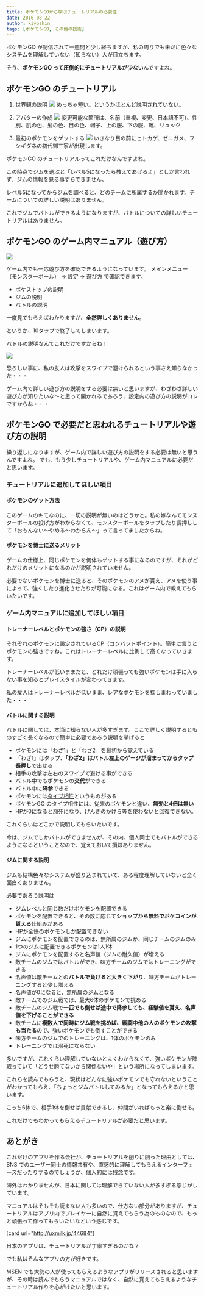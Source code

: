 ```yaml
---
title: ポケモンGOから学ぶチュートリアルの必要性
date: 2016-08-22
author: kiyoshin
tags: [ポケモンGO, その他の技術]
---
```


ポケモンGO が配信されて一週間と少し経ちますが、私の周りでも未だに色々なシステムを理解していない（知らない）人が目立ちます。

そう、**ポケモンGO って圧倒的にチュートリアルが少ない**んですよね。

## ポケモンGO のチュートリアル

1. 世界観の説明
![](images/pokemongo-tutorial-1.jpg)
めっちゃ短い。というかほとんど説明されていない。

2. アバターの作成
![](images/pokemongo-tutorial-2.png)
変更可能な箇所は、名前（重複、変更、日本語不可）、性別、肌の色、髪の色、目の色、帽子、上の服、下の服、靴、リュック

3. 最初のポケモンをゲットする
![](images/pokemongo-tutorial-3.jpg)
いきなり目の前にヒトカゲ、ゼニガメ、フシギダネの初代御三家が出現します。

ポケモンGO のチュートリアルってこれだけなんですよね。

この時点でジムを選ぶと「レベル5になったら教えてあげるよ」としか言われず、ジムの情報を見る事すらできません。

レベル5になってからジムを調べると、どのチームに所属するか聞かれます。チームについての詳しい説明はありません。

これでジムでバトルができるようになりますが、バトルについての詳しいチュートリアルはありません。

## ポケモンGO のゲーム内マニュアル（遊び方）

![](images/pokemongo-tutorial-4.jpg)

ゲーム内でも一応遊び方を確認できるようになっています。
メインメニュー（モンスターボール） → 設定 → 遊び方 で確認できます。

* ポケストップの説明
* ジムの説明
* バトルの説明

一度見てもらえばわかりますが、**全然詳しくありません**。

というか、10タップで終了してしまいます。

バトルの説明なんてこれだけですからね！

![](images/pokemongo-tutorial-5.jpg)

恐ろしい事に、私の友人は攻撃をスワイプで避けられるという事さえ知らなかった・・・

ゲーム内で詳しい遊び方の説明をする必要は無いと思いますが、わざわざ詳しい遊び方が知りたいな～と思って開かれるであろう、設定内の遊び方の説明がコレですからね・・・

## ポケモンGO で必要だと思われるチュートリアルや遊び方の説明
繰り返しになりますが、ゲーム内で詳しい遊び方の説明をする必要は無いと思うんですよね。
でも、もう少しチュートリアルや、ゲーム内マニュアルに必要だと思います。

### チュートリアルに追加してほしい項目
#### ポケモンのゲット方法
このゲームのキモなのに、一切の説明が無いのはどうかと。私の嫁なんてモンスターボールの投げ方がわからなくて、モンスターボールをタップしたり長押しして「おもんない～やめる～わからん～」って言ってましたからね。

#### ポケモンを博士に送るメリット
ゲームの仕様上、同じポケモンを何体もゲットする事になるのですが、それがどれだけのメリットになるのかが説明されていません。

必要でないポケモンを博士に送ると、そのポケモンのアメが貰え、アメを使う事によって、強くしたり進化させたりが可能になる。これはゲーム内で教えてもらいたいです。

### ゲーム内マニュアルに追加してほしい項目
#### トレーナーレベルとポケモンの強さ（CP）の説明
それぞれのポケモンに設定されているCP（コンバットポイント）。簡単に言うとポケモンの強さですね。これはトレーナーレベルに比例して高くなっていきます。

トレーナーレベルが低いままだと、どれだけ頑張っても強いポケモンは手に入らない事を知るとプレイスタイルが変わってきます。

私の友人はトレーナーレベルが低いまま、レアなポケモンを探しまわっていました・・・

#### バトルに関する説明
バトルに関しては、本当に知らない人が多すぎます。ここで詳しく説明するとものすごく長くなるので簡単に必要であろう説明を挙げると

* ポケモンには「わざ1」と「わざ2」を最初から覚えている
* 「わざ1」はタップ、**「わざ2」はバトル左上のゲージが溜まってからタップ長押し**で出せる
* 相手の攻撃は左右のスワイプで避ける事ができる
* バトル中でもポケモンの**交代**ができる
* バトル中に**降参**できる
* ポケモンには[タイプ相性](https://game8.jp/pokemon-go/beginner/74336)というものがある
* ポケモンGO のタイプ相性には、従来のポケモンと違い、**無効と4倍は無い**
* HPが0になると瀕死になり、げんきのかけら等を使わないと回復できない。

これくらいはどこかで説明してもらいたいです。

今は、ジムでしかバトルができませんが、その内、個人同士でもバトルができるようになるということなので、覚えておいて損はありません。

#### ジムに関する説明
ジムも結構色々なシステムが盛り込まれていて、ある程度理解していないと全く面白くありません。

必要であろう説明は

* ジムレベルと同じ数だけポケモンを配置できる
* ポケモンを配置できると、その数に応じて**ショップから無料でポケコインが貰える**仕組みがある
* HPが全快のポケモンしか配置できない
* ジムにポケモンを配置できるのは、無所属のジムか、同じチームのジムのみ
* 1つのジムに配置できるポケモンは1人1体
* ジムにポケモンを配置すると名声値（ジムの耐久値）が増える
* 敵チームのジムではバトルができ、味方チームのジムではトレーニングができる
* 名声値は敵チームとの**バトルで負けると大きく下がり**、味方チームがトレーニングすると少し増える
* 名声値が0になると、無所属のジムとなる
* 敵チームでのジム戦では、最大6体のポケモンで挑める
* 敵チームのジム戦で**一匹でも倒せば途中で降参しても、経験値を貰え、名声値を下げることができる**
* 敵チームに**複数人で同時にジム戦を挑めば、戦闘中他の人のポケモンの攻撃も当たる**ので、強いポケモンでも倒すことができる
* 味方チームのジムでのトレーニングは、1体のポケモンのみ
* トレーニングでは瀕死にならない

多いですが、これくらい理解していないとよくわからなくて、強いポケモンが陣取っていて「どうせ勝てないから関係ないや」という場所になってしまいます。

これらを読んでもらうと、現状はどんなに強いポケモンでも守れないということがわかってもらえ、「ちょっとジムバトルしてみるか」となってもらえるかと思います。

こっち6体で、相手1体を倒せば貢献できるし、仲間がいればもっと楽に倒せる。

これだけでもわかってもらえるチュートリアルが必要だと思います。

## あとがき
これだけのアプリを作る会社が、チュートリアルを削りに削った理由としては、SNS でのユーザー同士の情報共有や、直感的に理解してもらえるインターフェースだったりするのでしょうが、個人的には残念です。

海外はわかりませんが、日本に関しては理解できていない人が多すぎる感じがしています。

マニュアルはそもそも読まない人も多いので、仕方ない部分がありますが、チュートリアルはアプリ内でプレイヤーに自然に覚えてもらう為のものなので、もっと頑張って作ってもらいたいなという感じです。

[card url="http://uxmilk.jp/44684"]

日本のアプリは、チュートリアルが丁寧すぎるのかな？

でも私はそんなアプリの方が好きです。

MSEN でも大勢の人が使ってもらえるようなアプリがリリースされると思いますが、その時は読んでもらうマニュアルではなく、自然に覚えてもらえるようなチュートリアル作りを心がけたいと思います。